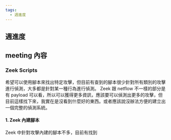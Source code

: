 ```yaml
---
tags:
  - 週進度
---
```

## 週進度

## meeting 內容
### Zeek Scripts
希望可以使用腳本來找出特定攻擊，但目前有查到的腳本很少針對所有類別的攻擊進行偵測，大多都是針對某一種行為進行偵測。
Zeek 跟 netflow 不一樣的部分是有 payload 可以看，所以可以獲得更多資訊，應該要可以偵測出更多的攻擊，但目前這樣找下來，我實在是沒看到什麼好的東西。或者應該說沒辦法方便的建立出一個完整的偵測系統。
#### 1. Zeek 內建腳本
Zeek 中針對攻擊內建的腳本不多，目前有找到